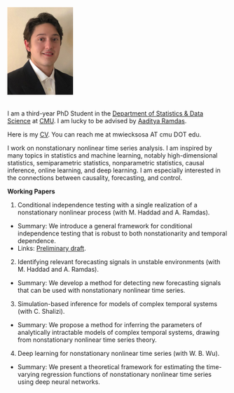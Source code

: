 <div style="display: flex; flex-direction: column; align-items: flex-start;">
  <img src="/assets/images/WieckSosaMichael_headshot.JPG" alt="Headshot" style="width: 150px; margin-bottom: 20px;">
</div>

I am a third-year PhD Student in the [Department of Statistics & Data Science](https://www.stat.cmu.edu) at [CMU](https://www.cmu.edu). I am lucky to be advised by [Aaditya Ramdas](https://www.stat.cmu.edu/~aramdas/). 

Here is my [CV](https://mwiecksosa.github.io/cv.pdf). You can reach me at mwiecksosa AT cmu DOT edu.

I work on nonstationary nonlinear time series analysis. I am inspired by many topics in statistics and machine learning, notably high-dimensional statistics, semiparametric statistics, nonparametric statistics, causal inference, online learning, and deep learning. I am especially interested in the connections between causality, forecasting, and control. 

**Working Papers**
1. Conditional independence testing with a single realization of a nonstationary nonlinear process (with M. Haddad and A. Ramdas). 
- Summary: We introduce a general framework for conditional independence testing that is robust to both nonstationarity and temporal dependence.
- Links: [Preliminary draft](https://mwiecksosa.github.io/papers/dGCM_CI_NSTS.pdf).
2. Identifying relevant forecasting signals in unstable environments (with M. Haddad and A. Ramdas). 
- Summary: We develop a method for detecting new forecasting signals that can be used with nonstationary nonlinear time series.
3. Simulation-based inference for models of complex temporal systems (with C. Shalizi). 
- Summary: We propose a method for inferring the parameters of analytically intractable models of complex temporal systems, drawing from nonstationary nonlinear time series theory.
4. Deep learning for nonstationary nonlinear time series (with W. B. Wu). 
- Summary: We present a theoretical framework for estimating the time-varying regression functions of nonstationary nonlinear time series using deep neural networks.

